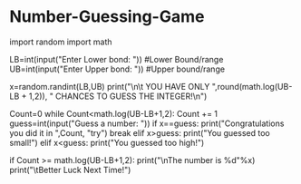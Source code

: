 # Number-Guessing-Game



import random
import math

LB=int(input("Enter Lower bond: "))    #Lower Bound/range
UB=int(input("Enter Upper bond: "))    #Upper bound/range

x=random.randint(LB,UB)
print("\n\t YOU HAVE ONLY ",round(math.log(UB-LB + 1,2)), " CHANCES TO GUESS THE INTEGER!\n")

Count=0
while Count<math.log(UB-LB+1,2):
    Count += 1
    guess=int(input("Guess a number: "))
    if x==guess:
        print("Congratulations you did it in ",Count, "try")
        break
    elif x>guess:
        print("You guessed too small!")
    elif x<guess:
        print("You guessed too high!")


if Count >= math.log(UB-LB+1,2):
    print("\nThe number is %d"%x)
    print("\tBetter Luck Next Time!")
